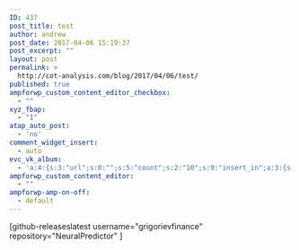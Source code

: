 ```yaml
---
ID: 437
post_title: test
author: andrew
post_date: 2017-04-06 15:19:37
post_excerpt: ""
layout: post
permalink: >
  http://cot-analysis.com/blog/2017/04/06/test/
published: true
ampforwp_custom_content_editor_checkbox:
  - ""
xyz_fbap:
  - "1"
atap_auto_post:
  - 'no'
comment_widget_insert:
  - auto
evc_vk_album:
  - 'a:4:{s:3:"url";s:0:"";s:5:"count";s:2:"10";s:9:"insert_in";a:3:{s:10:"front_page";s:2:"on";s:6:"single";s:2:"on";s:3:"tax";s:2:"on";}s:2:"ug";s:49:""margins":2, "lineHeight": 2, "maxRowHeight": 125";}'
ampforwp_custom_content_editor:
  - ""
ampforwp-amp-on-off:
  - default
---
```

[github-releaseslatest username="grigorievfinance" repository="NeuralPredictor" ]